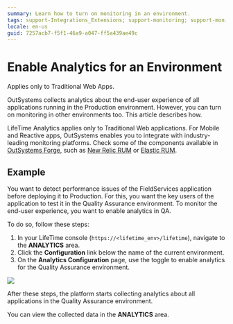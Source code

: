 ```yaml
---
summary: Learn how to turn on monitoring in an environment.
tags: support-Integrations_Extensions; support-monitoring; support-monitoring-overview; runtime-traditionalweb
locale: en-us
guid: 7257acb7-f5f1-46a9-a047-ff5a439ae49c
---
```


# Enable Analytics for an Environment

<div class="info" markdown="1">

Applies only to Traditional Web Apps.

</div>

OutSystems collects analytics about the end-user experience of all applications running in the Production environment. However, you can turn on monitoring in other environments too. This article describes how.

<div class="info" markdown="1">

LifeTime Analytics applies only to Traditional Web applications. For Mobile and Reactive apps, OutSystems enables you to integrate with industry-leading monitoring platforms. Check some of the components available in [OutSystems Forge](https://www.outsystems.com/forge/), such as [New Relic RUM](https://www.outsystems.com/forge/component-overview/6848/new-relic-rum) or [Elastic RUM](https://www.outsystems.com/forge/component-overview/7341/elastic-rum).

</div>

## Example

You want to detect performance issues of the FieldServices application before deploying it to Production. For this, you want the key users of the application to test it in the Quality Assurance environment. To monitor the end-user experience, you want to enable analytics in QA.

To do so, follow these steps:

1. In your LifeTime console (`https://<lifetime_env>/lifetime`), navigate to the **ANALYTICS** area.
1. Click the **Configuration** link below the name of the current environment.
1. On the **Analytics Configuration** page, use the toggle to enable analytics for the Quality Assurance environment.

![](images/enable-analytics-for-an-environment.png)

After these steps, the platform starts collecting analytics about all applications in the Quality Assurance environment.

You can view the collected data in the **ANALYTICS** area.
